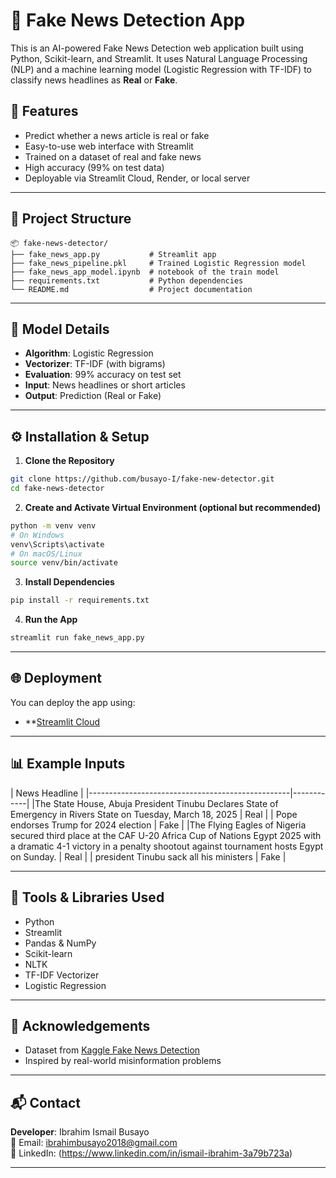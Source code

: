 
# 📰 Fake News Detection App

This is an AI-powered Fake News Detection web application built using Python, Scikit-learn, and Streamlit. It uses Natural Language Processing (NLP) and a machine learning model (Logistic Regression with TF-IDF) to classify news headlines as **Real** or **Fake**.

## 🚀 Features

- Predict whether a news article is real or fake
- Easy-to-use web interface with Streamlit
- Trained on a dataset of real and fake news
- High accuracy (99% on test data)
- Deployable via Streamlit Cloud, Render, or local server

---

## 📁 Project Structure

```
📦 fake-news-detector/
├── fake_news_app.py           # Streamlit app
├── fake_news_pipeline.pkl     # Trained Logistic Regression model
├── fake_news_app_model.ipynb  # notebook of the train model
├── requirements.txt           # Python dependencies
└── README.md                  # Project documentation
```

---

## 🧠 Model Details

- **Algorithm**: Logistic Regression
- **Vectorizer**: TF-IDF (with bigrams)
- **Evaluation**: 99% accuracy on test set
- **Input**: News headlines or short articles
- **Output**: Prediction (Real or Fake)

---

## ⚙️ Installation & Setup

1. **Clone the Repository**

```bash
git clone https://github.com/busayo-I/fake-new-detector.git
cd fake-news-detector
```

2. **Create and Activate Virtual Environment (optional but recommended)**

```bash
python -m venv venv
# On Windows
venv\Scripts\activate
# On macOS/Linux
source venv/bin/activate
```

3. **Install Dependencies**

```bash
pip install -r requirements.txt
```

4. **Run the App**

```bash
streamlit run fake_news_app.py
```

---

## 🌐 Deployment

You can deploy the app using:

- **[Streamlit Cloud](https://share.streamlit.io/)

---

## 📊 Example Inputs

| News Headline                                     |
|--------------------------------------------------|------------|
|The State House, Abuja President Tinubu Declares State of Emergency in Rivers State on Tuesday, March 18, 2025 | Real       |
| Pope endorses Trump for 2024 election            | Fake       |
|The Flying Eagles of Nigeria secured third place at the CAF U-20 Africa Cup of Nations Egypt 2025 with a dramatic 4-1 victory in a penalty shootout against tournament hosts Egypt on Sunday.               | Real       |
| president Tinubu sack all his ministers          | Fake       |

---

## 🧰 Tools & Libraries Used

- Python
- Streamlit
- Pandas & NumPy
- Scikit-learn
- NLTK
- TF-IDF Vectorizer
- Logistic Regression

---

## 🙌 Acknowledgements

- Dataset from [Kaggle Fake News Detection](https://www.kaggle.com/datasets/clmentbisaillon/fake-and-real-news-dataset)
- Inspired by real-world misinformation problems

---

## 📬 Contact

**Developer**: Ibrahim Ismail Busayo  
📧 Email: ibrahimbusayo2018@gmail.com  
🔗 LinkedIn: (https://www.linkedin.com/in/ismail-ibrahim-3a79b723a)

---

